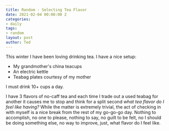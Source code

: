 ```yaml
---
title: Random - Selecting Tea Flavor
date: 2021-02-04 00:00:00 Z
categories:
- daily
tags:
- random
layout: post
author: Ted
--- 
```


This winter I have been loving drinking tea. I have a nice setup:

- My grandmother's china teacups
- An electric kettle
- Teabag plates courtesy of my mother

I must drink 10+ cups a day.

I have 3 flavors of no-caff tea and each time I trade out a used teabag for another it causes me to stop and think for a split second _what tea flavor do I feel like having?_ While the matter is extremely trivial, the act of checking in with myself is a nice break from the rest of my go-go-go day. Nothing to accomplish, no one to please, nothing to say, no guilt to be felt, no I should be doing something else, no way to improve, just, what flavor do I feel like.
